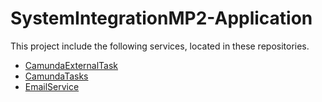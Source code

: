 # SystemIntegrationMP2-Application

This project include the following services, located in these repositories.

- [CamundaExternalTask](https://github.com/Dare-Share-Care/SystemIntegrationMP2-CamundaExternalTasks)
- [CamundaTasks](https://github.com/Dare-Share-Care/SystemIntegrationMP2-CamundaTasks)
- [EmailService](https://github.com/Dare-Share-Care/SystemIntegrationMP2-EmailService)
